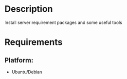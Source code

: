 Description
============
Install server requirement packages and some useful tools

Requirements
============

## Platform:

* Ubuntu/Debian